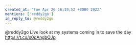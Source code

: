 ```yaml
---
created_at: "Tue Apr 26 16:19:52 +0000 2022"
mentions: ['reddy2go']
in_reply_to: @reddy2go
---
```


@reddy2go Live look at my systems coming in to save the day https://t.co/x0dAngbOJp